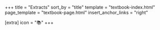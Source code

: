 +++
title = "Extracts"
sort_by = "title"
template = "textbook-index.html"
page_template = "textbook-page.html"
insert_anchor_links = "right"


[extra]
icon = "📚"
+++
